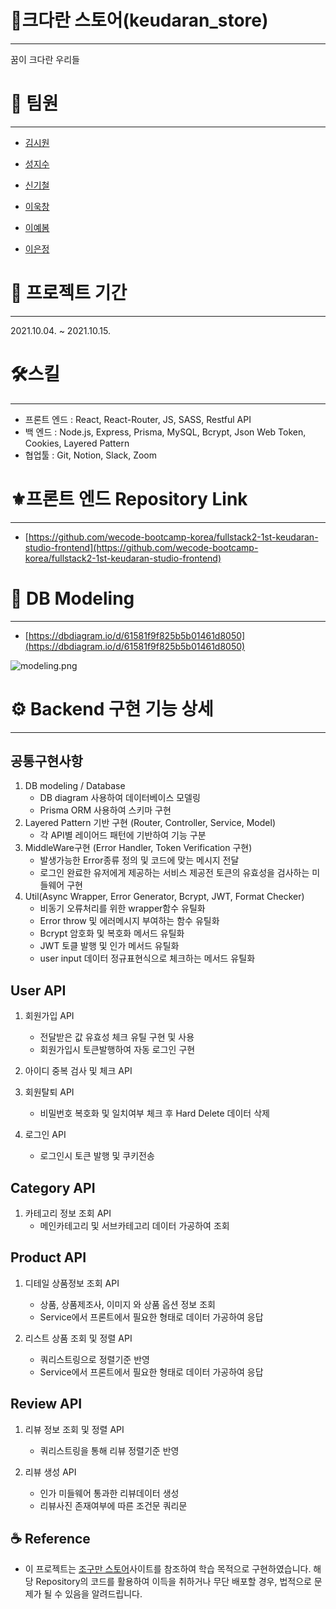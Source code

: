 
# 🦖크다란 스토어(keudaran_store)

---

꿈이 크다란 우리들

# 🤝 팀원

---

- [김시원](https://github.com/k-cool)

- [성지수](https://github.com/seong-ji-sue)

- [신기철](https://github.com/PhilipShinnn)

- [이욱창](https://github.com/wook95)

- [이예봄](https://github.com/yebomlee)

- [이은정](http://github.com/leecoder21)

# 📆 프로젝트 기간

---

2021.10.04. ~ 2021.10.15.

# 🛠스킬

---

- 프론트 엔드 : React, React-Router, JS, SASS, Restful API
- 백 엔드 : Node.js, Express, Prisma, MySQL, Bcrypt, Json Web Token, Cookies, Layered Pattern
- 협업툴 : Git, Notion, Slack, Zoom

# ⚜️프론트 엔드 Repository Link

---

- [https://github.com/wecode-bootcamp-korea/fullstack2-1st-keudaran-studio-frontend](https://github.com/wecode-bootcamp-korea/fullstack2-1st-keudaran-studio-frontend)

# 📀 DB Modeling

---

- [https://dbdiagram.io/d/61581f9f825b5b01461d8050](https://dbdiagram.io/d/61581f9f825b5b01461d8050)

![modeling.png](https://s3-us-west-2.amazonaws.com/secure.notion-static.com/dc93c7da-45b5-434b-bbad-7303b5288b28/modeling.png)

# ⚙️ Backend 구현 기능 상세

---

## 공통구현사항

1. DB modeling / Database
   - DB diagram 사용하여 데이터베이스 모델링
   - Prisma ORM 사용하여 스키마 구현
2. Layered Pattern 기반 구현 (Router, Controller, Service, Model)
   - 각 API별 레이어드 패턴에 기반하여 기능 구분
3. MiddleWare구현 (Error Handler, Token Verification 구현)
   - 발생가능한 Error종류 정의 및 코드에 맞는 메시지 전달
   - 로그인 완료한 유저에게 제공하는 서비스 제공전 토큰의 유효성을 검사하는 미들웨어 구현
4. Util(Async Wrapper, Error Generator, Bcrypt, JWT, Format Checker)
   - 비동기 오류처리를 위한 wrapper함수 유틸화
   - Error throw 및 에러메시지 부여하는 함수 유틸화
   - Bcrypt 암호화 및 복호화 메서드 유틸화
   - JWT 토클 발행 및 인가 메서드 유틸화
   - user input 데이터 정규표현식으로 체크하는 메서드 유틸화

## User API

1. 회원가입 API

   - 전달받은 값 유효성 체크 유틸 구현 및 사용
   - 회원가입시 토큰발행하여 자동 로그인 구현

1. 아이디 중복 검사 및 체크 API

1. 회원탈퇴 API

   - 비밀번호 복호화 및 일치여부 체크 후 Hard Delete 데이터 삭제

1. 로그인 API
   - 로그인시 토큰 발행 및 쿠키전송

## Category API

1. 카테고리 정보 조회 API
   - 메인카테고리 및 서브카테고리 데이터 가공하여 조회

## Product API

1. 디테일 상품정보 조회 API

   - 상품, 상품제조사, 이미지 와 상품 옵션 정보 조회
   - Service에서 프론트에서 필요한 형태로 데이터 가공하여 응답

1. 리스트 상품 조회 및 정렬 API
   - 쿼리스트링으로 정렬기준 반영
   - Service에서 프론트에서 필요한 형태로 데이터 가공하여 응답

## Review API

1. 리뷰 정보 조회 및 정렬 API

   - 쿼리스트링을 통해 리뷰 정렬기준 반영

1. 리뷰 생성 API
   - 인가 미들웨어 통과한 리뷰데이터 생성
   - 리뷰사진 존재여부에 따른 조건문 쿼리문

## ☕️ Reference

- 이 프로젝트는 [조구만 스토어](http://www.jogumanstore.com)사이트를 참조하여 학습 목적으로 구현하였습니다. 해당 Repository의 코드를 활용하여 이득을 취하거나 무단 배포할 경우, 법적으로 문제가 될 수 있음을 알려드립니다.
